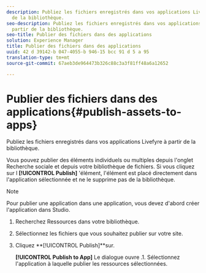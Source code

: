 ```yaml
---
description: Publiez les fichiers enregistrés dans vos applications Livefyre à partir
  de la bibliothèque.
seo-description: Publiez les fichiers enregistrés dans vos applications Livefyre à
  partir de la bibliothèque.
seo-title: Publier des fichiers dans des applications
solution: Experience Manager
title: Publier des fichiers dans des applications
uuid: 42 d 39142-b 047-4055-b 946-15 bcc 91 d 5 a 95
translation-type: tm+mt
source-git-commit: 67aeb3de964473b326c88c3a3f81ff48a6a12652

---
```



# Publier des fichiers dans des applications{#publish-assets-to-apps}

Publiez les fichiers enregistrés dans vos applications Livefyre à partir de la bibliothèque.

Vous pouvez publier des éléments individuels ou multiples depuis l'onglet Recherche sociale et depuis votre bibliothèque de fichiers. Si vous cliquez sur l **[!UICONTROL Publish]** 'élément, l'élément est placé directement dans l'application sélectionnée et ne le supprime pas de la bibliothèque.

>[!NOTE]
>
>Pour publier une application dans une application, vous devez d'abord créer l'application dans Studio.

1. Recherchez Ressources dans votre bibliothèque.
1. Sélectionnez les fichiers que vous souhaitez publier sur votre site.
1. Cliquez **[!UICONTROL Publish]**sur.

   **[!UICONTROL Publish to App]** Le dialogue ouvre .1. Sélectionnez l'application à laquelle publier les ressources sélectionnées.
